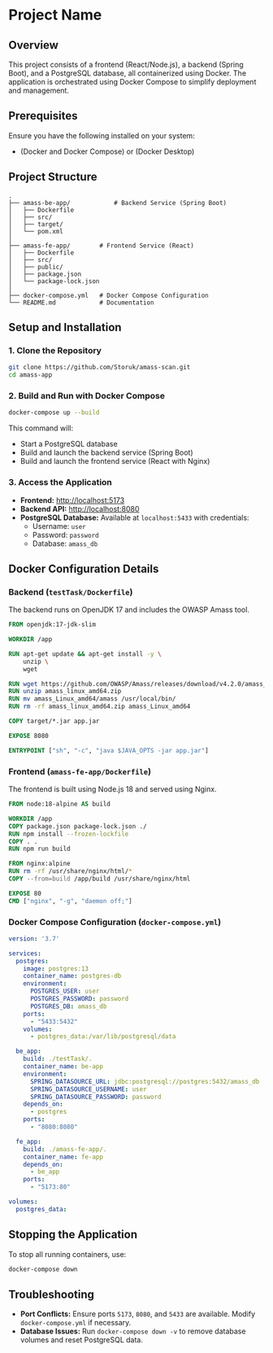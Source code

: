 # Project Name

## Overview
This project consists of a frontend (React/Node.js), a backend (Spring Boot), and a PostgreSQL database, all containerized using Docker. The application is orchestrated using Docker Compose to simplify deployment and management.

## Prerequisites
Ensure you have the following installed on your system:
- (Docker and Docker Compose) or (Docker Desktop)

## Project Structure
```
.
├── amass-be-app/            # Backend Service (Spring Boot)
│   ├── Dockerfile
│   ├── src/
│   ├── target/
│   └── pom.xml
│
├── amass-fe-app/        # Frontend Service (React)
│   ├── Dockerfile
│   ├── src/
│   ├── public/
│   ├── package.json
│   └── package-lock.json
│
├── docker-compose.yml   # Docker Compose Configuration
└── README.md            # Documentation
```

## Setup and Installation

### 1. Clone the Repository
```sh
git clone https://github.com/Storuk/amass-scan.git
cd amass-app
```

### 2. Build and Run with Docker Compose
```sh
docker-compose up --build
```
This command will:
- Start a PostgreSQL database
- Build and launch the backend service (Spring Boot)
- Build and launch the frontend service (React with Nginx)

### 3. Access the Application
- **Frontend:** [http://localhost:5173](http://localhost:5173)
- **Backend API:** [http://localhost:8080](http://localhost:8080)
- **PostgreSQL Database:** Available at `localhost:5433` with credentials:
    - Username: `user`
    - Password: `password`
    - Database: `amass_db`

## Docker Configuration Details

### Backend (`testTask/Dockerfile`)
The backend runs on OpenJDK 17 and includes the OWASP Amass tool.
```dockerfile
FROM openjdk:17-jdk-slim

WORKDIR /app

RUN apt-get update && apt-get install -y \
    unzip \
    wget

RUN wget https://github.com/OWASP/Amass/releases/download/v4.2.0/amass_linux_amd64.zip
RUN unzip amass_linux_amd64.zip
RUN mv amass_Linux_amd64/amass /usr/local/bin/
RUN rm -rf amass_linux_amd64.zip amass_Linux_amd64

COPY target/*.jar app.jar

EXPOSE 8080

ENTRYPOINT ["sh", "-c", "java $JAVA_OPTS -jar app.jar"]
```

### Frontend (`amass-fe-app/Dockerfile`)
The frontend is built using Node.js 18 and served using Nginx.
```dockerfile
FROM node:18-alpine AS build

WORKDIR /app
COPY package.json package-lock.json ./
RUN npm install --frozen-lockfile
COPY . .
RUN npm run build

FROM nginx:alpine
RUN rm -rf /usr/share/nginx/html/*
COPY --from=build /app/build /usr/share/nginx/html

EXPOSE 80
CMD ["nginx", "-g", "daemon off;"]
```

### Docker Compose Configuration (`docker-compose.yml`)
```yaml
version: '3.7'

services:
  postgres:
    image: postgres:13
    container_name: postgres-db
    environment:
      POSTGRES_USER: user
      POSTGRES_PASSWORD: password
      POSTGRES_DB: amass_db
    ports:
      - "5433:5432"
    volumes:
      - postgres_data:/var/lib/postgresql/data

  be_app:
    build: ./testTask/.
    container_name: be-app
    environment:
      SPRING_DATASOURCE_URL: jdbc:postgresql://postgres:5432/amass_db
      SPRING_DATASOURCE_USERNAME: user
      SPRING_DATASOURCE_PASSWORD: password
    depends_on:
      - postgres
    ports:
      - "8080:8080"

  fe_app:
    build: ./amass-fe-app/.
    container_name: fe-app
    depends_on:
      - be_app
    ports:
      - "5173:80"

volumes:
  postgres_data:
```

## Stopping the Application
To stop all running containers, use:
```sh
docker-compose down
```

## Troubleshooting
- **Port Conflicts:** Ensure ports `5173`, `8080`, and `5433` are available. Modify `docker-compose.yml` if necessary.
- **Database Issues:** Run `docker-compose down -v` to remove database volumes and reset PostgreSQL data.